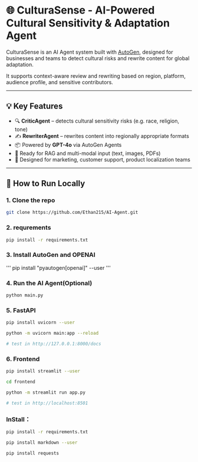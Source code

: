 # 🌐 CulturaSense - AI-Powered Cultural Sensitivity & Adaptation Agent

CulturaSense is an AI Agent system built with [AutoGen](https://github.com/microsoft/autogen), designed for businesses and teams to detect cultural risks and rewrite content for global adaptation.  

It supports context-aware review and rewriting based on region, platform, audience profile, and sensitive contributors.

---

## 💡 Key Features

- 🔍 **CriticAgent** – detects cultural sensitivity risks (e.g. race, religion, tone)
- ✍️ **RewriterAgent** – rewrites content into regionally appropriate formats
- 📦 Powered by **GPT-4o** via AutoGen Agents
- 🧠 Ready for RAG and multi-modal input (text, images, PDFs)
- 💬 Designed for marketing, customer support, product localization teams

---

## 🧪 How to Run Locally

### 1. Clone the repo
```bash
git clone https://github.com/Ethan215/AI-Agent.git
```
### 2. requrements
```bash
pip install -r requirements.txt
```
### 3. Install AutoGen and OPENAI
'''
pip install "pyautogen[openai]" --user
'''
### 4. Run the AI Agent(Optional)
```bash
python main.py
```

### 5. FastAPI
```bash
pip install uvicorn --user  

python -m uvicorn main:app --reload 

# test in http://127.0.0.1:8000/docs
```
### 6. Frontend
```bash
pip install streamlit --user 

cd frontend

python -m streamlit run app.py

# test in http://localhost:8501
```

### InStall：
```bash
pip install -r requirements.txt

pip install markdown --user

pip install requests

```